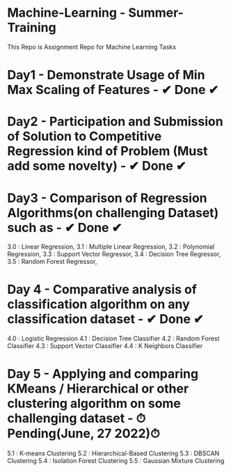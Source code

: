 # Machine-Learning - Summer-Training
This Repo is Assignment Repo for Machine Learning Tasks

# Day1 - Demonstrate Usage of Min Max Scaling of Features  - ✔ Done ✔

# Day2 - Participation and Submission of Solution to Competitive Regression kind of Problem (Must add some novelty)  - ✔ Done ✔

# Day3 - Comparison of Regression Algorithms(on challenging Dataset) such as - ✔ Done ✔
   3.0 : Linear Regression,
   3.1 : Multiple Linear Regression,
   3.2 : Polynomial Regression,
   3.3 : Support Vector Regressor,
   3.4 : Decision Tree Regressor,
   3.5 : Random Forest Regressor,
   
# Day 4 - Comparative analysis of classification algorithm on any classification dataset - ✔ Done ✔
   4.0 : Logistic Regression
   4.1 : Decision Tree Classifier
   4.2 : Random Forest Classifier
   4.3 : Support Vector Classifier
   4.4 : K Neighbors Classifier

# Day 5 - Applying and comparing KMeans / Hierarchical or other clustering algorithm on some challenging dataset - ⏱Pending(June, 27 2022)⏱
   5.1 : K-means Clustering
   5.2 : Hierarchical-Based Clustering
   5.3 : DBSCAN Clustering
   5.4 : Isolation Forest Clustering
   5.5 : Gaussian Mixture Clustering

